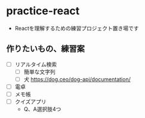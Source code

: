 # practice-react

- Reactを理解するための練習プロジェクト置き場です

## 作りたいもの、練習案

- [ ] リアルタイム検索
  - [ ] 簡単な文字列
  - [ ] 犬 https://dog.ceo/dog-api/documentation/
- [ ] 電卓
- [ ] メモ帳
- [ ] クイズアプリ
  - Q、A選択肢4つ